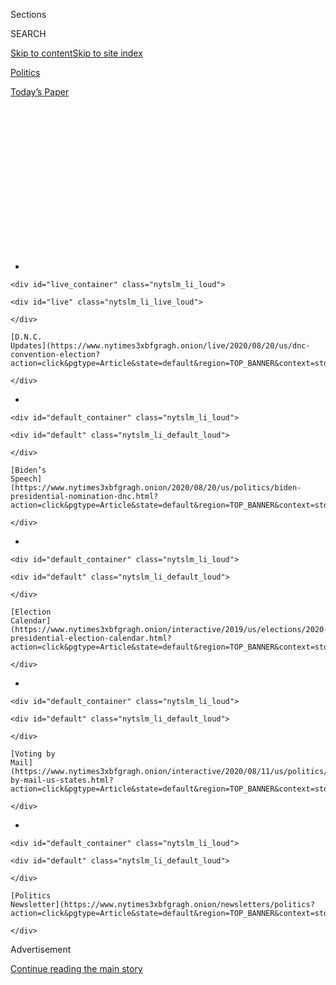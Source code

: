 <div id="app">

<div>

<div>

<div>

<div class="NYTAppHideMasthead css-1q2w90k e1suatyy0">

<div class="section css-ui9rw0 e1suatyy2">

<div class="css-eph4ug er09x8g0">

<div class="css-6n7j50">

</div>

<span class="css-1dv1kvn">Sections</span>

<div class="css-10488qs">

<span class="css-1dv1kvn">SEARCH</span>

</div>

[Skip to content](#site-content)[Skip to site
index](#site-index)

</div>

<div id="masthead-section-label" class="css-1wr3we4 eaxe0e00">

[Politics](https://www.nytimes3xbfgragh.onion/section/politics)

</div>

<div class="css-10698na e1huz5gh0">

</div>

</div>

<div id="masthead-bar-one" class="section hasLinks css-15hmgas e1csuq9d3">

<div class="css-uqyvli e1csuq9d0">

</div>

<div class="css-1uqjmks e1csuq9d1">

</div>

<div class="css-9e9ivx">

[](https://myaccount.nytimes3xbfgragh.onion/auth/login?response_type=cookie&client_id=vi)

</div>

<div class="css-1bvtpon e1csuq9d2">

[Today’s
Paper](https://www.nytimes3xbfgragh.onion/section/todayspaper)

</div>

</div>

</div>

</div>

<div data-aria-hidden="false">

<div id="site-content" data-role="main">

<div>

<div class="css-1aor85t" style="opacity:0.000000001;z-index:-1;visibility:hidden">

<div class="css-1hqnpie">

<div class="css-epjblv">

<span class="css-17xtcya">[Politics](/section/politics)</span><span class="css-x15j1o">|</span><span class="css-fwqvlz">Pete
Buttigieg Is an Iowa Front-Runner. Will That Help Him Anywhere
Else?</span>

</div>

<div class="css-k008qs">

<div class="css-1iwv8en">

<span class="css-18z7m18"></span>

<div>

</div>

</div>

<span class="css-1n6z4y">https://nyti.ms/34sfVwG</span>

<div class="css-1705lsu">

<div class="css-4xjgmj">

<div class="css-4skfbu" data-role="toolbar" data-aria-label="Social Media Share buttons, Save button, and Comments Panel with current comment count" data-testid="share-tools">

  - 
  - 
  - 
  - 
    
    <div class="css-6n7j50">
    
    </div>

  - 

</div>

</div>

</div>

</div>

</div>

</div>

<div class="css-13pd83m">

<div id="NYT_TOP_BANNER_REGION">

<div>

<div id="styln-elections-notifications-menu" class="section css-l08pwh interactive-content interactive-size-medium">

<div class="css-17ih8de interactive-body">

<div class="nytslm_innerContainer" data-aria-live="polite">

<div class="nytslm_title">

</div>

  - 
    
    <div id="live_container" class="nytslm_li_loud">
    
    <div id="live" class="nytslm_li_live_loud">
    
    </div>
    
    [D.N.C.
    Updates](https://www.nytimes3xbfgragh.onion/live/2020/08/20/us/dnc-convention-election?action=click&pgtype=Article&state=default&region=TOP_BANNER&context=storylines_menu)
    
    </div>

  - 
    
    <div id="default_container" class="nytslm_li_loud">
    
    <div id="default" class="nytslm_li_default_loud">
    
    </div>
    
    [Biden’s
    Speech](https://www.nytimes3xbfgragh.onion/2020/08/20/us/politics/biden-presidential-nomination-dnc.html?action=click&pgtype=Article&state=default&region=TOP_BANNER&context=storylines_menu)
    
    </div>

  - 
    
    <div id="default_container" class="nytslm_li_loud">
    
    <div id="default" class="nytslm_li_default_loud">
    
    </div>
    
    [Election
    Calendar](https://www.nytimes3xbfgragh.onion/interactive/2019/us/elections/2020-presidential-election-calendar.html?action=click&pgtype=Article&state=default&region=TOP_BANNER&context=storylines_menu)
    
    </div>

  - 
    
    <div id="default_container" class="nytslm_li_loud">
    
    <div id="default" class="nytslm_li_default_loud">
    
    </div>
    
    [Voting by
    Mail](https://www.nytimes3xbfgragh.onion/interactive/2020/08/11/us/politics/vote-by-mail-us-states.html?action=click&pgtype=Article&state=default&region=TOP_BANNER&context=storylines_menu)
    
    </div>

  - 
    
    <div id="default_container" class="nytslm_li_loud">
    
    <div id="default" class="nytslm_li_default_loud">
    
    </div>
    
    [Politics
    Newsletter](https://www.nytimes3xbfgragh.onion/newsletters/politics?action=click&pgtype=Article&state=default&region=TOP_BANNER&context=storylines_menu)
    
    </div>

</div>

</div>

</div>

</div>

</div>

</div>

<div id="top-wrapper" class="css-1sy8kpn">

<div id="top-slug" class="css-l9onyx">

Advertisement

</div>

[Continue reading the main
story](#after-top)

<div class="ad top-wrapper" style="text-align:center;height:100%;display:block;min-height:250px">

<div id="top" class="place-ad" data-position="top" data-size-key="top">

</div>

</div>

<div id="after-top">

</div>

</div>

<div>

<div id="sponsor-wrapper" class="css-1hyfx7x">

<div id="sponsor-slug" class="css-19vbshk">

Supported by

</div>

[Continue reading the main
story](#after-sponsor)

<div id="sponsor" class="ad sponsor-wrapper" style="text-align:center;height:100%;display:block">

</div>

<div id="after-sponsor">

</div>

</div>

<div class="css-186x18t">

</div>

<div class="css-1vkm6nb ehdk2mb0">

# Pete Buttigieg Is an Iowa Front-Runner. Will That Help Him Anywhere Else?

</div>

National polls have him firmly behind the leading candidates across the
country, and questions remain over Mr. Buttigieg’s ability to create a
diverse coalition. But in Iowa, he’s on the rise.

<div class="css-79elbk" data-testid="photoviewer-wrapper">

<div class="css-z3e15g" data-testid="photoviewer-wrapper-hidden">

</div>

<div class="css-1a48zt4 ehw59r15" data-testid="photoviewer-children">

![<span class="css-16f3y1r e13ogyst0" data-aria-hidden="true">Mayor Pete
Buttigieg of South Bend, Ind., took the stage at the Liberty and Justice
Dinner in Des Moines on Friday. His supporters filled a quarter of the
arena where it was
held.</span><span class="css-cnj6d5 e1z0qqy90" itemprop="copyrightHolder"><span class="css-1ly73wi e1tej78p0">Credit...</span><span><span>Maddie
McGarvey for The New York
Times</span></span></span>](https://static01.graylady3jvrrxbe.onion/images/2019/11/04/us/politics/04buttigieg-00/04buttigieg-00-articleLarge.jpg?quality=75&auto=webp&disable=upscale)

</div>

</div>

<div class="css-18e8msd">

<div class="css-vp77d3 epjyd6m0">

<div class="css-hus3qt ey68jwv0" data-aria-hidden="true">

[![Astead W.
Herndon](https://static01.graylady3jvrrxbe.onion/images/2018/09/14/us/author-head-astead/author-head-astead-thumbLarge-v2.png
"Astead W. Herndon")](https://www.nytimes3xbfgragh.onion/by/astead-w-herndon)

</div>

<div class="css-1baulvz">

By [<span class="css-1baulvz last-byline" itemprop="name">Astead W.
Herndon</span>](https://www.nytimes3xbfgragh.onion/by/astead-w-herndon)

</div>

</div>

  - 
    
    <div class="css-ld3wwf e16638kd2">
    
    Nov. 4,
    2019
    
    </div>

  - 
    
    <div class="css-4xjgmj">
    
    <div class="css-d8bdto" data-role="toolbar" data-aria-label="Social Media Share buttons, Save button, and Comments Panel with current comment count" data-testid="share-tools">
    
      - 
      - 
      - 
      - 
        
        <div class="css-6n7j50">
        
        </div>
    
      - 
    
    </div>
    
    </div>

</div>

</div>

<div class="section meteredContent css-1r7ky0e" name="articleBody" itemprop="articleBody">

<div class="css-1fanzo5 StoryBodyCompanionColumn">

<div class="css-53u6y8">

DECORAH, Iowa — Ask almost any Iowa Democrat, and they’ll tell you:
[Pete
Buttigieg](https://www.nytimes3xbfgragh.onion/interactive/2020/us/elections/pete-buttigieg.html)
is smart.

He speaks multiple languages, went to Harvard University and plays the
piano, Martha Ludeking, 63, recited, as she watched the presidential
candidate take a picture with a fellow Iowan. Lori Lechtenberg, 59,
said, “There's just something about him — he's intelligent.” When an
audience member asked about conditions in Gaza during a campaign stop in
Mason City, Mr. Buttigieg began responding in Arabic. The overwhelmingly
white audience, largely unaware of what he said, broke into raucous
applause.

“He’s a veteran. He’s a Rhodes scholar. He’s everything,” said Bret Van
Ausdall, 37. He saw Mr. Buttigieg on Sunday at the fourth stop on his
bus tour, a 72-hour whirlwind that prioritized small Iowa counties that
had drifted from Democrats in recent elections. “The Ph.D. ratio in this
town is insane. We’re science-based. We’re logical people. And he speaks
to that.”

Throughout the summer months, Mr. Buttigieg, the mayor of South Bend,
Ind., surpassed expectations in fund-raising and national polling, but
his success was still dismissed as a temporary blip. He was seen as a
flavor of the month in a historically large Democratic field who would
eventually be eclipsed by more traditionally qualified candidates —
senators, governors, a former vice president.

This weekend, however, Mr. Buttigieg made clear that what was once an
upstart campaign could grow into a juggernaut in the all-important Iowa
caucuses, just three months away.

</div>

</div>

<div class="css-1fanzo5 StoryBodyCompanionColumn">

<div class="css-53u6y8">

Mr. Buttigieg’s critics say he is offering voters feel-good platitudes
without a proven track record of electoral success. But his supporters
say his vision, and his identity as an openly gay candidate, make him an
inherently transformative figure.

He has successfully built a sustainable ground game throughout the
state, generating buzz among voters and turning out crowds of several
hundred people in towns of just a few thousand. For growing numbers of
likely caucusgoers, he is emerging as the moderate front-runner in the
race, ahead of even former Vice President [Joseph R. Biden
Jr.](https://www.nytimes3xbfgragh.onion/interactive/2020/us/elections/joe-biden.html)
And he is clearly worrying some of his top rivals in the state, like
Senator [Elizabeth
Warren](https://www.nytimes3xbfgragh.onion/interactive/2020/us/elections/elizabeth-warren.html)
of Massachusetts, who has recently started taking implicit shots at Mr.
Buttigieg by needling candidates who have teams of consultants and
centrist ideas.

National polls still have Mr. Buttigieg firmly behind Mr. Biden, Ms.
Warren and Senator [Bernie
Sanders](https://www.nytimes3xbfgragh.onion/interactive/2020/us/elections/bernie-sanders.html)
of Vermont, and questions remain over Mr. Buttigieg’s ability to cobble
together a coalition diverse enough to win the Democratic primary. But
the goal of the bus tour, timed to take place after [the same Iowa
dinner](https://www.nytimes3xbfgragh.onion/2019/11/01/us/politics/iowa-democrats.html)
that famously helped create Barack Obama’s presidential mojo in 2007,
was to project Mr. Buttigieg as the closest analogue to Mr. Obama
currently in the race.

“The idea of hope may have gone out of style a little bit, but when I
look at you, I see it is not out of style,” Mr. Buttigieg said in Des
Moines. “Are you ready to leave no question about who has the momentum
of Iowa right now?”

He has shot up in the polls in Iowa recently and had a one-point edge
over Mr. Biden in [a recent New York Times/Siena College poll of Iowa
voters](https://www.nytimes3xbfgragh.onion/2019/11/01/us/politics/iowa-poll-warren-biden.html),
within the survey’s margin of error of plus or minus 4.7 percentage
points. Ms. Warren held a slight lead in the poll, while Mr. Sanders
came in second, just ahead of Mr. Buttigieg and Mr. Biden.

</div>

</div>

<div class="css-1fanzo5 StoryBodyCompanionColumn">

<div class="css-53u6y8">

On Friday, Mr. Buttigieg’s supporters filled a quarter of Wells Fargo
Arena in Des Moines at the Iowa Democratic Party’s annual Liberty and
Justice Dinner — a show of organizing force greater than any other
candidate’s. He held a rally for thousands near the arena before the
dinner.

<div id="NYT_MAIN_CONTENT_1_REGION" class="css-9tf9ac">

<div>

<div id="styln-nfldraft-updates-block" class="section interactive-content interactive-size-medium css-1ftcdic">

<div class="css-17ih8de interactive-body">

<div id="styln-briefing-block">

<div class="briefing-block-header-section">

# [Latest Updates: 2020 Election](https://www.nytimes3xbfgragh.onion/live/2020/08/19/us/dnc-convention-election?action=click&pgtype=Article&state=default&region=MAIN_CONTENT_1&context=storylines_live_updates)

</div>

<div class="briefing-block-lb-items">

<div class="briefing-block-update-time">

[7h
ago](https://www.nytimes3xbfgragh.onion/live/2020/08/19/us/dnc-convention-election?action=click&pgtype=Article&state=default&region=MAIN_CONTENT_1&context=storylines_live_updates#night-3-featured-more-policy-a-focus-on-women-and-a-full-throated-rejection-of-trump-by-his-predecessor)

</div>

<div>

[Night 3 featured more policy, a focus on women and a full-throated
rejection of Trump by his
predecessor.](https://www.nytimes3xbfgragh.onion/live/2020/08/19/us/dnc-convention-election?action=click&pgtype=Article&state=default&region=MAIN_CONTENT_1&context=storylines_live_updates#night-3-featured-more-policy-a-focus-on-women-and-a-full-throated-rejection-of-trump-by-his-predecessor)

</div>

<div class="briefing-block-update-time">

[9h
ago](https://www.nytimes3xbfgragh.onion/live/2020/08/19/us/dnc-convention-election?action=click&pgtype=Article&state=default&region=MAIN_CONTENT_1&context=storylines_live_updates#trump-live-tweeted-obamas-speech-tonight-hell-appear-on-fox-news-right-before-bidens-tomorrow)

</div>

<div>

[Trump live-tweeted Obama’s speech tonight. He’ll appear on Fox News
right before Biden’s
tomorrow.](https://www.nytimes3xbfgragh.onion/live/2020/08/19/us/dnc-convention-election?action=click&pgtype=Article&state=default&region=MAIN_CONTENT_1&context=storylines_live_updates#trump-live-tweeted-obamas-speech-tonight-hell-appear-on-fox-news-right-before-bidens-tomorrow)

</div>

<div class="briefing-block-update-time">

[9h
ago](https://www.nytimes3xbfgragh.onion/live/2020/08/19/us/dnc-convention-election?action=click&pgtype=Article&state=default&region=MAIN_CONTENT_1&context=storylines_live_updates#advocates-for-domestic-violence-survivors-praised-biden-in-a-video)

</div>

<div>

[Advocates for domestic violence survivors praised Biden in a
video.](https://www.nytimes3xbfgragh.onion/live/2020/08/19/us/dnc-convention-election?action=click&pgtype=Article&state=default&region=MAIN_CONTENT_1&context=storylines_live_updates#advocates-for-domestic-violence-survivors-praised-biden-in-a-video)

</div>

</div>

<div class="briefing-block-footer">

<div class="briefing-block-footer-meta">

[See more
updates](https://www.nytimes3xbfgragh.onion/live/2020/08/19/us/dnc-convention-election?action=click&pgtype=Article&state=default&region=MAIN_CONTENT_1&context=storylines_live_updates)

</div>

</div>

</div>

</div>

</div>

</div>

</div>

In an open press setting, Mr. Buttigieg can flaunt the same political
athleticism that is attracting voters in Iowa and was a trademark of Mr.
Obama’s, fielding rapid-fire questions from reporters that touch on
everything from his previous work in management consulting to his
current reading list.

To distinguish himself from his rivals, and Ms. Warren’s promises of
fighting for “big, structural change” in particular, Mr. Buttigieg has
taken up an increasingly Obama-esque message of unity and civility.

</div>

</div>

<div class="css-79elbk" data-testid="photoviewer-wrapper">

<div class="css-z3e15g" data-testid="photoviewer-wrapper-hidden">

</div>

<div class="css-1a48zt4 ehw59r15" data-testid="photoviewer-children">

![<span class="css-16f3y1r e13ogyst0" data-aria-hidden="true">Mr.
Buttigieg posed for photos after speaking at an event in Mason City,
Iowa, on Sunday, during a three-day bus tour across the
state.</span><span class="css-cnj6d5 e1z0qqy90" itemprop="copyrightHolder"><span class="css-1ly73wi e1tej78p0">Credit...</span><span>Maddie
McGarvey for The New York
Times</span></span>](https://static01.graylady3jvrrxbe.onion/images/2019/11/04/us/politics/04buttigieg-01/merlin_163834581_f4181878-4608-41aa-a227-bde54c301956-articleLarge.jpg?quality=75&auto=webp&disable=upscale)

</div>

</div>

<div class="css-1fanzo5 StoryBodyCompanionColumn">

<div class="css-53u6y8">

He asks voters to call relatives with different political beliefs, and
to talk about things other than politics. He told voters in a county
that flipped from supporting Mr. Obama to Donald Trump that political
preferences did not define their morality, and he said he welcomed
“Republicans of conscience” to join his campaign.

“I just don’t think there’s good and bad people,” Mr. Buttigieg said
later, speaking on the bus. “When you vote for this president,
particularly when you vote for him a second time, you are at best
tolerating bad things and at worst having very bad things drawn out of
you. But I don’t think that’s the same as thinking the world is divided
into people who are good and people who are bad.”

With this message, and the organization he has now built in Iowa, Mr.
Buttigieg is becoming an interesting test case for the post-Obama
Democratic Party. Ms. Warren and Mr. Sanders pitch a sharp break from
the past, and a willingness to ideologically upend the establishment in
ways the party has historically resisted. Mr. Biden seeks to offer a
steady hand in chaotic political times. But Mr. Buttigieg uniquely plays
to the one thing the Democratic electorate has always enjoyed: falling
in love with a new political face promising national unity and
compromise.

</div>

</div>

<div class="css-1fanzo5 StoryBodyCompanionColumn">

<div class="css-53u6y8">

But swapping out the identities and résumés of the two men — not a
black, straight senator from Illinois but a gay, white mayor from
Indiana — can change the electoral prospects. For Mr. Obama, who was
already well-liked in black communities, the path to the Democratic
nomination was unlocked in Iowa, helping him centralize black support in
South Carolina and in the southern Democratic electorate en route to the
nomination. Black support has been the biggest question mark surrounding
Mr. Buttigieg’s rise.

A recent Monmouth University
[poll](https://www.monmouth.edu/polling-institute/reports/monmouthpoll_sc_102319/)
of likely Democratic primary voters in South Carolina, the early-voting
state where the black electorate makes up more than 60 percent of the
Democratic vote, found Mr. Buttigieg at 3 percent overall, with just 1
percent support from black respondents. Previous polls have found him at
an anemic 0 percent among black voters.

Even more, high-profile missteps and an initial campaign strategy that
relied on heavy exposure to white media and donors helped create a
reputation that Mr. Buttigieg’s campaign had a blind spot for black
community politics. In these communities, where government distrust has
been earned over years of disenfranchisement, elite signals such as a
Harvard education and a Rhodes scholarship matter less than building
relationships with key gatekeepers and validators.

Over the weekend, [Julián
Castro](https://www.nytimes3xbfgragh.onion/interactive/2020/us/elections/julian-castro.html),
the former housing secretary and one of Mr. Buttigieg’s 2020 rivals,
criticized his “track record” with black voters. On Monday, Mr.
Buttigieg’s senior communications adviser, Lis Smith, forcefully accused
Mr. Buttigieg's critics of being biased themselves.

</div>

</div>

<div class="css-cfo9c3">

</div>

<div class="css-1fanzo5 StoryBodyCompanionColumn">

<div class="css-53u6y8">

A police killing in South Bend exposed racial tension in Mr. Buttigieg’s
hometown, and black residents have complained of persistent racial
inequality during his tenure as mayor. Mr. Buttigieg’s campaign
[backtracked last
month](https://www.nytimes3xbfgragh.onion/2019/10/18/us/politics/buttigieg-laquan-mcdonald-lawyer.html)
after scheduling a fund-raiser with a lawyer in Chicago who had tried to
block the release of footage of the 2014 killing of Laquan McDonald, a
black teenager, by a white police officer.

Earlier in his campaign, when Mr. Buttigieg met with members of the
Congressional Black Caucus in Washington this summer, he flunked a key
test among the senior group of lawmakers. When at least three
representatives asked why he did not have black supporters from South
Bend validating him on the trail, Mr. Buttigieg told them he did not
know such signaling was important.

</div>

</div>

<div class="css-1fanzo5 StoryBodyCompanionColumn">

<div class="css-53u6y8">

“It was pandering and disingenuous,” said Representative Marcia Fudge of
Ohio, who has since endorsed Senator [Kamala
Harris](https://www.nytimes3xbfgragh.onion/interactive/2020/us/elections/kamala-harris.html)
of California.

In the months since, as Mr. Buttigieg has professionalized his once
bare-bones operation, he has focused on adding staff that can help him
better navigate the black political class.

Brandon Neal, a senior adviser who once worked at the N.A.A.C.P., has
helped broker discussions between Mr. Buttigieg and elder civil rights
statesmen like Representative John Lewis of Georgia and Harry Belafonte.
Beltway operatives like Donna Brazile and Leah Daughtry, both
influential figures at the Democratic National Committee, have been
conduits who have helped him grow his relationships with the black
political class in Washington.

</div>

</div>

<div class="css-cfo9c3">

</div>

<div class="css-1fanzo5 StoryBodyCompanionColumn">

<div class="css-53u6y8">

There have been some signs of progress. Mr. Buttigieg was well-received
at the recent Congressional Black Caucus Foundation dinner, where he sat
at the table of a fellow Midwestern legislator, Representative Robin
Kelly of Illinois. Lamell McMorris, a longtime black political
consultant with experience at civil rights organizations such as the
N.A.A.C.P. and the Southern Christian Leadership Conference, will soon
join the campaign as a surrogate. ******

Mr. Buttigieg has repeatedly said he believes that as black Democratic
voters get to know him, he will win their support.

</div>

</div>

<div class="css-1fanzo5 StoryBodyCompanionColumn">

<div class="css-53u6y8">

“I think the way to win black voters, or any voters, is to deserve to
win,” Mr. Buttigieg said in Iowa multiple
times.

</div>

</div>

<div class="css-79elbk" data-testid="photoviewer-wrapper">

<div class="css-z3e15g" data-testid="photoviewer-wrapper-hidden">

</div>

<div class="css-1a48zt4 ehw59r15" data-testid="photoviewer-children">

<div class="css-1xdhyk6 erfvjey0">

<span class="css-1ly73wi e1tej78p0">Image</span>

<div class="css-zjzyr8">

<div data-testid="lazyimage-container" style="height:257.77777777777777px">

</div>

</div>

</div>

<span class="css-16f3y1r e13ogyst0" data-aria-hidden="true">Mr.
Buttigieg speaks at a Town Hall in Waverly,
Iowa.</span><span class="css-cnj6d5 e1z0qqy90" itemprop="copyrightHolder"><span class="css-1ly73wi e1tej78p0">Credit...</span><span>Maddie
McGarvey for The New York Times</span></span>

</div>

</div>

<div class="css-1fanzo5 StoryBodyCompanionColumn">

<div class="css-53u6y8">

Still, even some Iowa supporters wondered if he was developing a
reputation as a candidate for white elites. One white audience member in
Mason City asked Mr. Buttigieg what his plan was for winning over black
voters, because that would determine his post-Iowa electoral prospects.
Another, in Decorah, said his reliance on money from big donors, who
skew overwhelmingly white, was pushing her toward candidates such as Ms.
Warren and Mr. Sanders, who had sworn off such funds.

“Pete screwed up on that one,” said Janet Alexander, 73. “Because that
stuff is important. It shows who you’re listening to.”

On the bus tour, Mr. Buttigieg sidestepped a question about why largely
white states such as Iowa and New Hampshire get to caucus and vote
first.

He smiled and pivoted, saying the four early states — Iowa, New
Hampshire, South Carolina and Nevada — give a good distribution of the
Democratic electorate.

Mr. Buttigieg left out another truth: The whitest ones are, to this
point, making his candidacy
tick.

</div>

</div>

<div>

</div>

<div class="css-1fanzo5 StoryBodyCompanionColumn">

<div class="css-53u6y8">

</div>

</div>

</div>

<div>

</div>

<div>

</div>

<div id="NYT_BELOW_MAIN_CONTENT_REGION">

<div>

<div id="STLYN_guide_v1_STYLN_guide_a" class="section css-l08pwh interactive-content interactive-size-medium">

<div class="css-17ih8de interactive-body">

<div class="g-story g-freebird g-max-limit" data-preview-slug="styln-scroll-guide">

</div>

<div id="g-electionguide-id" class="g-electionguide">

<div class="g-electionguide-container">

<div class="g-electionguide-wrapper">

<div class="g-electionguide-logo">

</div>

# Our 2020 Election Guide

Updated Aug. 20, 2020

  - 
    
    -----
    
    ## Convention Recap
    
      - Joe Biden accepted the Democratic nomination, urging Americans
        to have faith that they could [“overcome this season of
        darkness.”](https://www.nytimes3xbfgragh.onion/2020/08/20/us/politics/Joe-Biden-accepts-democratic-nomination.html?action=click&pgtype=Article&state=default&region=BELOW_MAIN_CONTENT&context=storylines_guide)

  - 
    
    -----
    
    ## News Analysis
    
      - Looming over Mr. Biden’s nomination was the ever-present shadow
        of another man who’s poised to dominate the campaign: [Donald J.
        Trump](https://www.nytimes3xbfgragh.onion/2020/08/20/us/politics/biden-dnc-speech-trump.html?action=click&pgtype=Article&state=default&region=BELOW_MAIN_CONTENT&context=storylines_guide).

  - 
    
    -----
    
    ## Keep Up With Our Coverage
    
      - Get an
        [email](https://www.nytimes3xbfgragh.onion/newsletters/politics?action=click&pgtype=Article&state=default&region=BELOW_MAIN_CONTENT&context=storylines_guide)
        recapping the day’s news
    
    <!-- end list -->
    
      - Download our mobile app on
        [iOS](https://apps.apple.com/us/app/nytimes/id284862083?ls=1&mat_click_id=5c79ae7455014fd1bd66b5610c05b8f2-20191112-16948&referrer=mat_click_id%3D5c79ae7455014fd1bd66b5610c05b8f2-20191112-16948%26link_click_id%3D722930677036718082)
        and
        [Android](http://a.localytics.com/android?id=com.nytimes.android&referrer=utm_source%3Dother_nyt_mobile_web%26utm_medium%3DWeb%2520page%26utm_term%3DGeneral%2520Mobile%2520Page%26utm_campaign%3DNYT%2520Mobile%2520General%2520Page)
        and turn on Breaking News and Politics alerts

</div>

</div>

</div>

</div>

</div>

</div>

</div>

<div>

</div>

<div>

<div id="bottom-wrapper" class="css-1ede5it">

<div id="bottom-slug" class="css-l9onyx">

Advertisement

</div>

[Continue reading the main
story](#after-bottom)

<div id="bottom" class="ad bottom-wrapper" style="text-align:center;height:100%;display:block;min-height:90px">

</div>

<div id="after-bottom">

</div>

</div>

</div>

</div>

</div>

## Site Index

<div>

</div>

## Site Information Navigation

  - [© <span>2020</span> <span>The New York Times
    Company</span>](https://help.nytimes3xbfgragh.onion/hc/en-us/articles/115014792127-Copyright-notice)

<!-- end list -->

  - [NYTCo](https://www.nytco.com/)
  - [Contact
    Us](https://help.nytimes3xbfgragh.onion/hc/en-us/articles/115015385887-Contact-Us)
  - [Work with us](https://www.nytco.com/careers/)
  - [Advertise](https://nytmediakit.com/)
  - [T Brand Studio](http://www.tbrandstudio.com/)
  - [Your Ad
    Choices](https://www.nytimes3xbfgragh.onion/privacy/cookie-policy#how-do-i-manage-trackers)
  - [Privacy](https://www.nytimes3xbfgragh.onion/privacy)
  - [Terms of
    Service](https://help.nytimes3xbfgragh.onion/hc/en-us/articles/115014893428-Terms-of-service)
  - [Terms of
    Sale](https://help.nytimes3xbfgragh.onion/hc/en-us/articles/115014893968-Terms-of-sale)
  - [Site
    Map](https://spiderbites.nytimes3xbfgragh.onion)
  - [Help](https://help.nytimes3xbfgragh.onion/hc/en-us)
  - [Subscriptions](https://www.nytimes3xbfgragh.onion/subscription?campaignId=37WXW)

</div>

</div>

</div>

</div>
